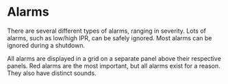 # Alarms

There are several different types of alarms, ranging in severity. Lots of alarms, such as low/high IPR, can be safely ignored. Most alarms can be ignored during a shutdown.

All alarms are displayed in a grid on a separate panel above their respective panels. Red alarms are the most important, but all alarms exist for a reason. They also have distinct sounds.